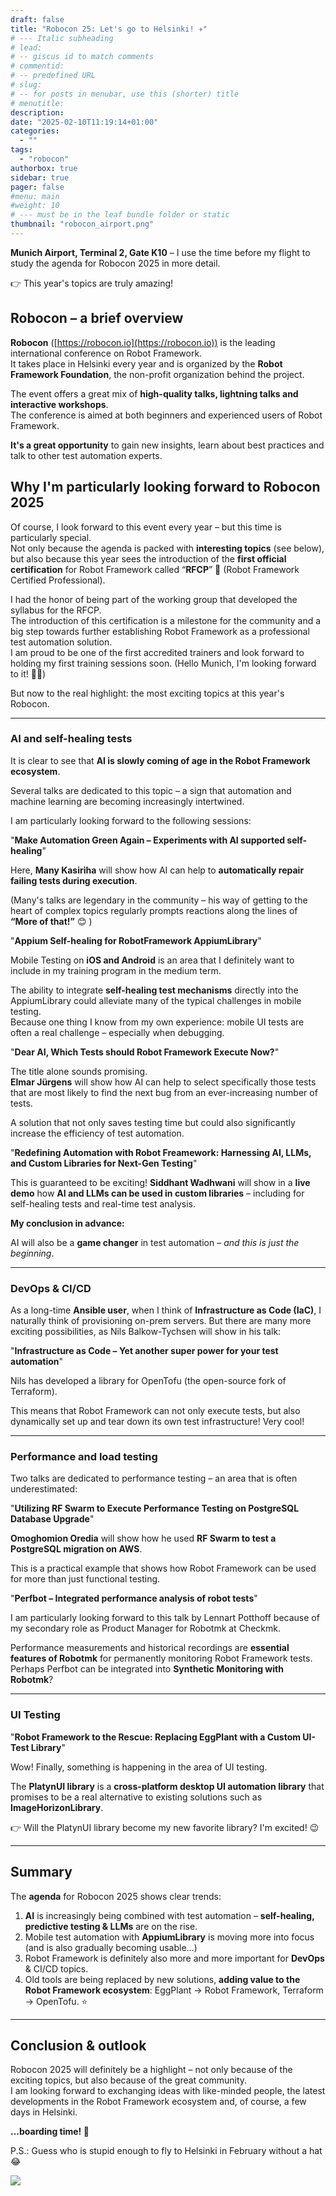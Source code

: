 ```yaml
---
draft: false
title: "Robocon 25: Let's go to Helsinki! ✈️"
# --- Italic subheading
# lead: 
# -- giscus id to match comments
# commentid: 
# -- predefined URL
# slug: 
# -- for posts in menubar, use this (shorter) title
# menutitle: 
description: 
date: "2025-02-10T11:19:14+01:00"
categories:
  - ""
tags:
  - "robocon"
authorbox: true
sidebar: true
pager: false
#menu: main
#weight: 10
# --- must be in the leaf bundle folder or static
thumbnail: "robocon_airport.png"
---
```



**Munich Airport, Terminal 2, Gate K10** – I use the time before my flight to study the agenda for Robocon 2025 in more detail.

👉 This year's topics are truly amazing!  


<!--more-->

## Robocon – a brief overview  

**Robocon** ([https://robocon.io](https://robocon.io)) is the leading international conference on Robot Framework.  
It takes place in Helsinki every year and is organized by the **Robot Framework Foundation**, the non-profit organization behind the project.  

The event offers a great mix of **high-quality talks, lightning talks and interactive workshops**.  
The conference is aimed at both beginners and experienced users of Robot Framework.  

**It's a great opportunity** to gain new insights, learn about best practices and talk to other test automation experts.  

## Why I'm particularly looking forward to Robocon 2025  

Of course, I look forward to this event every year – but this time is particularly special.  
Not only because the agenda is packed with **interesting topics** (see below), but also because this year sees the introduction of the **first official certification** for Robot Framework called “**RFCP**” 🏅 (Robot Framework Certified Professional).  

I had the honor of being part of the working group that developed the syllabus for the RFCP.  
The introduction of this certification is a milestone for the community and a big step towards further establishing Robot Framework as a professional test automation solution.  
I am proud to be one of the first accredited trainers and look forward to holding my first training sessions soon. (Hello Munich, I'm looking forward to it! 🙋‍♂️)

But now to the real highlight: the most exciting topics at this year's Robocon.  

---

### AI and self-healing tests  

It is clear to see that **AI is slowly coming of age in the Robot Framework ecosystem**.  

Several talks are dedicated to this topic – a sign that automation and machine learning are becoming increasingly intertwined.  

I am particularly looking forward to the following sessions:  

"**Make Automation Green Again – Experiments with AI supported self-healing**"

Here, **Many Kasiriha** will show how AI can help to **automatically repair failing tests during execution**. 

(Many's talks are legendary in the community – his way of getting to the heart of complex topics regularly prompts reactions along the lines of **“More of that!”** 😊  ) 

"**Appium Self-healing for RobotFramework AppiumLibrary**"

Mobile Testing on **iOS and Android** is an area that I definitely want to include in my training program in the medium term.  

The ability to integrate **self-healing test mechanisms** directly into the AppiumLibrary could alleviate many of the typical challenges in mobile testing.  
Because one thing I know from my own experience: mobile UI tests are often a real challenge – especially when debugging.

"**Dear AI, Which Tests should Robot Framework Execute Now?**"

The title alone sounds promising.  
**Elmar Jürgens** will show how AI can help to select specifically those tests that are most likely to find the next bug from an ever-increasing number of tests.  

A solution that not only saves testing time but could also significantly increase the efficiency of test automation.  

"**Redefining Automation with Robot Freamework: Harnessing AI, LLMs, and Custom Libraries for Next-Gen Testing**"

This is guaranteed to be exciting! **Siddhant Wadhwani** will show in a **live demo** how **AI and LLMs can be used in custom libraries** – including for self-healing tests and real-time test analysis.  

**My conclusion in advance:** 

AI will also be a **game changer** in test automation – *and this is just the beginning*. 

---

### DevOps & CI/CD 

As a long-time **Ansible user**, when I think of **Infrastructure as Code (IaC)**, I naturally think of provisioning on-prem servers. But there are many more exciting possibilities, as Nils Balkow-Tychsen will show in his talk: 

"**Infrastructure as Code – Yet another super power for your test automation**"

Nils has developed a library for OpenTofu (the open-source fork of Terraform).  

This means that Robot Framework can not only execute tests, but also dynamically set up and tear down its own test infrastructure! Very cool!

---

### Performance and load testing  

Two talks are dedicated to performance testing – an area that is often underestimated:  

"**Utilizing RF Swarm to Execute Performance Testing on PostgreSQL Database Upgrade**"

**Omoghomion Oredia** will show how he used **RF Swarm to test a PostgreSQL migration on AWS**.  

This is a practical example that shows how Robot Framework can be used for more than just functional testing.  

"**Perfbot – Integrated performance analysis of robot tests**"

I am particularly looking forward to this talk by Lennart Potthoff because of my secondary role as Product Manager for Robotmk at Checkmk.

Performance measurements and historical recordings are **essential features of Robotmk** for permanently monitoring Robot Framework tests. Perhaps Perfbot can be integrated into **Synthetic Monitoring with Robotmk**?  


---

### UI Testing  

"**Robot Framework to the Rescue: Replacing EggPlant with a Custom UI-Test Library**"

Wow! Finally, something is happening in the area of UI testing.

The **PlatynUI library** is a **cross-platform desktop UI automation library** that promises to be a real alternative to existing solutions such as **ImageHorizonLibrary**.  

👉 Will the PlatynUI library become my new favorite library? I'm excited!  😉 

---

## Summary  

The **agenda** for Robocon 2025 shows clear trends:  

1. **AI** is increasingly being combined with test automation – **self-healing, predictive testing & LLMs** are on the rise.  
2. Mobile test automation with **AppiumLibrary** is moving more into focus (and is also gradually becoming usable...)  
3. Robot Framework is definitely also more and more important for **DevOps** & CI/CD topics.
4. Old tools are being replaced by new solutions, **adding value to the Robot Framework ecosystem**: EggPlant → Robot Framework, Terraform → OpenTofu. ⭐️ 

---

## Conclusion & outlook  

Robocon 2025 will definitely be a highlight – not only because of the exciting topics, but also because of the great community.  
I am looking forward to exchanging ideas with like-minded people, the latest developments in the Robot Framework ecosystem and, of course, a few days in Helsinki. 

**...boarding time! 💺**

P.S.: Guess who is stupid enough to fly to Helsinki in February without a hat 😂

![](window.png)